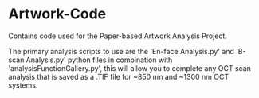 # Artwork-Code
Contains code used for the Paper-based Artwork Analysis Project.

The primary analysis scripts to use are the 'En-face Analysis.py' and 'B-scan Analysis.py' python files in combination with 'analysisFunctionGallery.py', this will allow you to complete any OCT scan analysis that is saved as a .TIF file for ~850 nm and ~1300 nm OCT systems.
